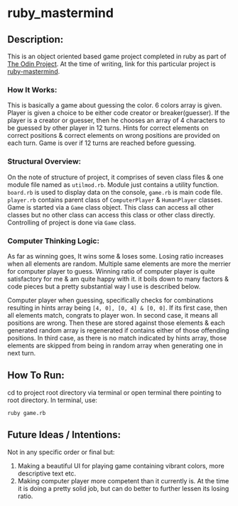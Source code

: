 # ruby_mastermind

## Description:

This is an object oriented based game project completed in ruby as part of [The Odin Project](https://www.theodinproject.com/). At the time of writing, link for this particular project is [ruby-mastermind](https://www.theodinproject.com/lessons/ruby-mastermind). 

### How It Works:
This is basically a game about guessing the color. 6 colors array is given. Player is given a choice to be either code creator or breaker(guesser). If the player is a creator or guesser, then he chooses an array of 4 characters to be guessed by other player in 12 turns. Hints for correct elements on correct positions & correct elements on wrong positions are provided on each turn. Game is over if 12 turns are reached before guessing. 

### Structural Overview:
On the note of structure of project, it comprises of seven class files & one module file named as `utilmod.rb`. Module just contains a utility function. `board.rb` is used to display data on the console, `game.rb` is main code file. `player.rb` contains parent class of `ComputerPlayer` & `HumanPlayer` classes. Game is started via a `Game` class object. This class can access all other classes but no other class can access this class or other class directly. Controlling of project is done via `Game` class.

### Computer Thinking Logic:
As far as winning goes, It wins some & loses some. Losing ratio increases when all elements are random. Multiple same elements are more the merrier for computer player to guess. Winning ratio of computer player is quite satisfactory for me & am quite happy with it.
it boils down to many factors & code pieces but a pretty substantial way I use is described below.

Computer player when guessing, specifically checks for combinations resulting in hints array being `[4, 0], [0, 4] & [0, 0]`. If its first case, then all elements match, congrats to player won. In second case, it means all positions are wrong. Then these are stored against those elements & each generated random array is regenerated if contains either of those offending positions. In third case, as there is no match indicated by hints array, those elements are skipped from being in random array when generating one in next turn.  

## How To Run:
cd to project root directory via terminal or open terminal there pointing to root directory. In terminal, use:
```
ruby game.rb
```
## Future Ideas / Intentions:
Not in any specific order or final but:
1. Making a beautiful UI for playing game containing vibrant colors, more descriptive text etc.
2. Making computer player more competent than it currently is. At the time it is doing a pretty solid job, but can do better to further lessen its losing ratio.